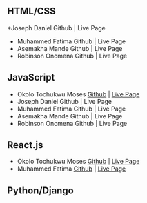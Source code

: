 ## HTML/CSS
*Joseph Daniel Github | Live Page
* Muhammed Fatima Github | Live Page
* Asemakha Mande Github | Live Page
* Robinson Onomena Github | Live Page
## JavaScript
* Okolo Tochukwu Moses [Github](https://github.com/Okosisione/cc-javascript/tree/main/docs) | [Live Page](https://okosisione.github.io/cc-javascript/)
* Joseph Daniel Github | Live Page
* Muhammed Fatima Github | Live Page
* Asemakha Mande Github | Live Page
* Robinson Onomena Github | Live Page

## React.js
* Okolo Tochukwu Moses [Github](https://github.com/Okosisione/first-app-React-js) | [Live Page](https://appolly-green.vercel.app/)
* Muhammed Fatima [Github](https://github.com/Teemah36/routing) | [Live Page](https://routing-atlas.vercel.app/)

## Python/Django

